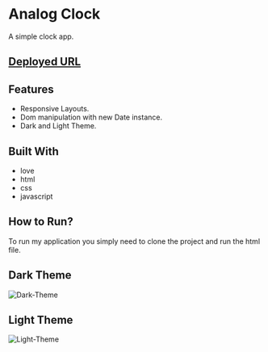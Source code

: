 # Analog Clock

A simple clock app.
<br />

## [Deployed URL](https://lucky-clock.netlify.app/)

## Features

- Responsive Layouts.
- Dom manipulation with new Date instance.
- Dark and Light Theme.

## Built With

- love
- html
- css
- javascript

## How to Run?

To run my application you simply need to clone the project and run the html file.

## Dark Theme

![Dark-Theme]()

## Light Theme

![Light-Theme]()
